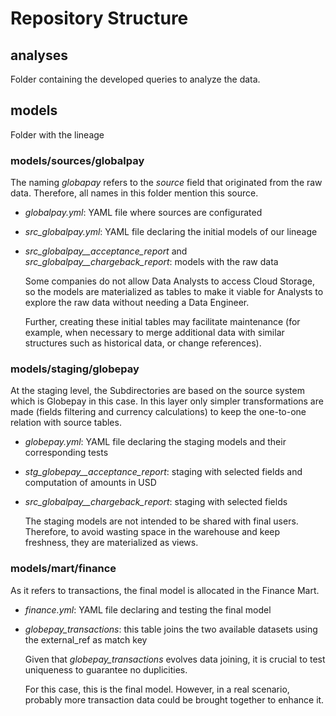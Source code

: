 # Repository Structure

## analyses
Folder containing the developed queries to analyze the data.


## models
Folder with the lineage

### models/sources/globalpay

The naming _globapay_ refers to the _source_ field that originated from the raw data. Therefore, all names in this folder mention this source.

- _globalpay.yml_: YAML file where sources are configurated
- _src_globalpay.yml_: YAML file declaring the initial models of our lineage
- _src_globalpay__acceptance_report_ and _src_globalpay__chargeback_report_: models with the raw data


  Some companies do not allow Data Analysts to access Cloud Storage, so the models are materialized as tables to make it viable for Analysts to explore the raw data without needing a Data Engineer. 


  Further, creating these initial tables may facilitate maintenance (for example, when necessary to merge additional data with similar structures such as historical data, or change references).

### models/staging/globepay

At the staging level, the Subdirectories are based on the source system which is Globepay in this case. In this layer only simpler transformations are made (fields filtering and currency calculations) to keep the one-to-one relation with source tables.

- _globepay.yml_: YAML file declaring the staging models and their corresponding tests
- _stg_globepay__acceptance_report_: staging with selected fields and computation of amounts in USD
- _src_globalpay__chargeback_report_: staging with selected fields

  The staging models are not intended to be shared with final users. Therefore, to avoid wasting space in the warehouse and keep freshness, they are materialized as views.

### models/mart/finance

As it refers to transactions, the final model is allocated in the Finance Mart. 

- _finance.yml_: YAML file declaring and testing the final model
- _globepay_transactions_: this table joins the two available datasets using the external_ref as match key

  Given that _globepay_transactions_ evolves data joining, it is crucial to test uniqueness to guarantee no duplicities.
  
  For this case, this is the final model. However, in a real scenario, probably more transaction data could be brought together to enhance it.
